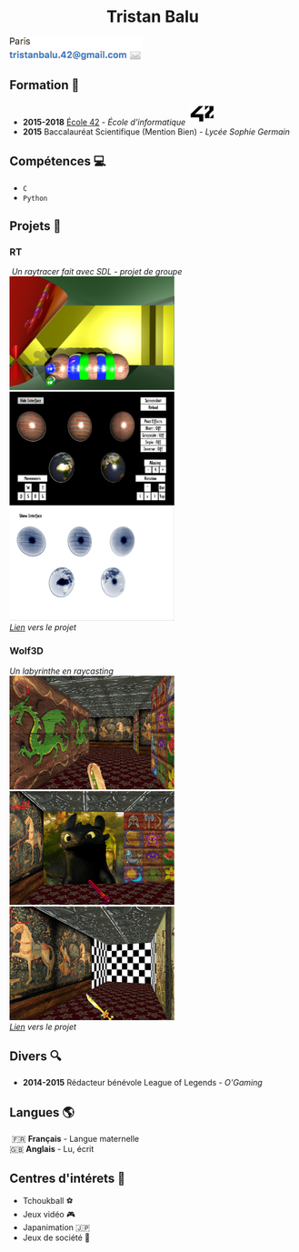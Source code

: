 <h1 align="center">Tristan Balu </h1>

<img alt="Informations" src="https://raw.githubusercontent.com/Flyeram/CV/master/img/infos.png"/>  

## Formation :pencil:   

+ **2015-2018**  [École 42](http://www.42.fr/) - *École d'informatique* <img alt="Logo 42" src="https://raw.githubusercontent.com/Flyeram/CV/master/img/42.jpg" height="40" width="50" />
+ **2015**       Baccalauréat Scientifique (Mention Bien) - *Lycée Sophie Germain*

## Compétences :computer:  

+ `C`
+ `Python`

## Projets :open_file_folder:  

### RT   
 *Un raytracer fait avec SDL - projet de groupe*    
<img alt="Image de RT" src="https://raw.githubusercontent.com/Flyeram/CV/master/img/rt-1.png" height="200" width="290" />
 <img alt="Image de RT" src="https://raw.githubusercontent.com/Flyeram/CV/master/img/rt-2.png" height="200" width="290" />
 <img alt="Image de RT" src="https://raw.githubusercontent.com/Flyeram/CV/master/img/rt-3.png" height="200" width="290" />  
*[Lien](https://github.com/Flyeram/RT-42) vers le projet*  

### Wolf3D   
*Un labyrinthe en raycasting*   
<img alt="Image de wolf3d" src="https://raw.githubusercontent.com/Flyeram/CV/master/img/wolf3d-1.png" height="200" width="290" />
 <img alt="Image de wolf3d" src="https://raw.githubusercontent.com/Flyeram/CV/master/img/wolf3d-2.png" height="200" width="290" />
 <img alt="Image de wolf3d" src="https://raw.githubusercontent.com/Flyeram/CV/master/img/wolf3d-3.png" height="200" width="290" />  
*[Lien](https://github.com/Flyeram/Wolf3d-42) vers le projet*  

## Divers :mag:

+ **2014-2015** Rédacteur bénévole League of Legends - *O'Gaming*

## Langues :earth_americas:   

 :fr: **Français** - Langue maternelle  
:gb: **Anglais** - Lu, écrit  

## Centres d'intérets :panda_face: 
+ Tchoukball :soccer:
+ Jeux vidéo :video_game:
+ Japanimation :jp:
+ Jeux de société :game_die:
